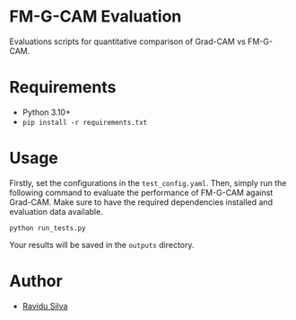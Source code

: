# FM-G-CAM Evaluation
Evaluations scripts for quantitative comparison of Grad-CAM vs FM-G-CAM.

# Requirements
- Python 3.10+
- ```pip install -r requirements.txt```

# Usage
Firstly, set the configurations in the `test_config.yaml`. Then, simply run the following command to evaluate the performance of FM-G-CAM against Grad-CAM. Make sure to have the required dependencies installed and evaluation data available.
```
python run_tests.py
```
Your results will be saved in the `outputs` directory.

# Author
- [Ravidu Silva](ravidus.ac@gmail.com)
